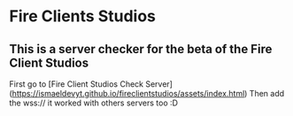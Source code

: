 # Fire Clients Studios
## This is a server checker for the beta of the Fire Client Studios
First go to [Fire Client Studios Check Server] (https://ismaeldevyt.github.io/fireclientstudios/assets/index.html)
Then add the wss:// it worked with others servers too :D
